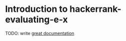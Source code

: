 # Introduction to hackerrank-evaluating-e-x

TODO: write [great documentation](http://jacobian.org/writing/what-to-write/)

